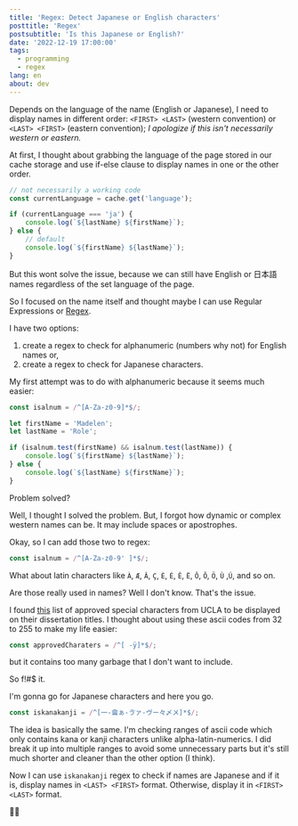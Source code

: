 ```yaml
---
title: 'Regex: Detect Japanese or English characters'
posttitle: 'Regex'
postsubtitle: 'Is this Japanese or English?'
date: '2022-12-19 17:00:00'
tags:
  - programming
  - regex
lang: en
about: dev
---
```


Depends on the language of the name (English or Japanese), I need to display names in different order: `<FIRST> <LAST>` (western convention) or `<LAST> <FIRST>` (eastern convention); _I apologize if this isn't necessarily western or eastern._

At first, I thought about grabbing the language of the page stored in our cache storage and use if-else clause to display names in one or the other order.

```js
// not necessarily a working code
const currentLanguage = cache.get('language');

if (currentLanguage === 'ja') {
	console.log(`${lastName} ${firstName}`);
} else {
	// default
	console.log(`${firstName} ${lastName}`);
}
```

But this wont solve the issue, because we can still have English or 日本語 names regardless of the set language of the page.

So I focused on the name itself and thought maybe I can use Regular Expressions or [Regex](https://en.wikipedia.org/wiki/Regular_expression).

I have two options:

1. create a regex to check for alphanumeric (numbers why not) for English names or,
2. create a regex to check for Japanese characters.

My first attempt was to do with alphanumeric because it seems much easier:

```js
const isalnum = /^[A-Za-z0-9]*$/;

let firstName = 'Madelen';
let lastName = 'Role';

if (isalnum.test(firstName) && isalnum.test(lastName)) {
	console.log(`${firstName} ${lastName}`);
} else {
	console.log(`${lastName} ${firstName}`);
}
```

Problem solved?

Well, I thought I solved the problem. But, I forgot how dynamic or complex western names can be.
It may include spaces or apostrophes.

Okay, so I can add those two to regex:

```js
const isalnum = /^[A-Za-z0-9' ]*$/;
```

What about latin characters like `À`, `Æ`, `Â`, `Ç`, `È`, `É`, `Ê`, `Ë`, `Ô`, `Õ`, `Ö`, `Ù` ,`Ú`, and so on.

Are those really used in names? Well I don't know. That's the issue.

I found [this](https://grad.ucla.edu/gasaa/etd/specialcharacters.pdf) list of approved special characters from UCLA to be displayed on their dissertation titles. I thought about using these ascii codes from 32 to 255 to make my life easier:

```js
const approvedCharaters = /^[ -ÿ]*$/;
```

but it contains too many garbage that I don't want to include.

So f!#$ it.

I'm gonna go for Japanese characters and here you go.

```js
const iskanakanji = /^[一-龠ぁ-ゔァ-ヴー々〆〤]*$/;
```

The idea is basically the same. I'm checking ranges of ascii code which only contains kana or kanji characters unlike alpha-latin-numerics. I did break it up into multiple ranges to avoid some unnecessary parts but it's still much shorter and cleaner than the other option (I think).

Now I can use `iskanakanji` regex to check if names are Japanese and if it is, display names in `<LAST> <FIRST>` format. Otherwise, display it in `<FIRST> <LAST>` format.

👍🏼
